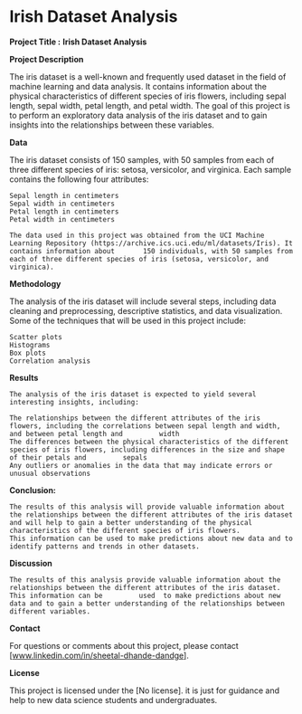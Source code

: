 # **Irish Dataset Analysis**
**Project Title :**   **Irish Dataset Analysis**

**Project Description**

  The iris dataset is a well-known and frequently used dataset in the field of machine learning and data analysis. It contains information about the physical characteristics of different species of iris flowers, including sepal length, sepal width, petal length, and petal width. The goal of this project is to perform an exploratory data analysis of the iris dataset and to gain insights into the relationships between these variables.

**Data**


  The iris dataset consists of 150 samples, with 50 samples from each of three different species of iris: setosa, versicolor, and virginica. Each sample contains the       following four attributes:

    Sepal length in centimeters
    Sepal width in centimeters
    Petal length in centimeters
    Petal width in centimeters
    
    The data used in this project was obtained from the UCI Machine Learning Repository (https://archive.ics.uci.edu/ml/datasets/Iris). It contains information about       150 individuals, with 50 samples from each of three different species of iris (setosa, versicolor, and virginica).
  
**Methodology**

  The analysis of the iris dataset will include several steps, including data cleaning and preprocessing, descriptive statistics, and data visualization. Some of the       techniques that will be used in this project include:

    Scatter plots
    Histograms
    Box plots
    Correlation analysis
    
**Results**

    The analysis of the iris dataset is expected to yield several interesting insights, including:

    The relationships between the different attributes of the iris flowers, including the correlations between sepal length and width, and between petal length and         width
    The differences between the physical characteristics of the different species of iris flowers, including differences in the size and shape of their petals and         sepals
    Any outliers or anomalies in the data that may indicate errors or unusual observations
    
    
**Conclusion:**

    The results of this analysis will provide valuable information about the relationships between the different attributes of the iris dataset
    and will help to gain a better understanding of the physical characteristics of the different species of iris flowers. 
    This information can be used to make predictions about new data and to identify patterns and trends in other datasets.
  
**Discussion**

    The results of this analysis provide valuable information about the relationships between the different attributes of the iris dataset. This information can be         used  to make predictions about new data and to gain a better understanding of the relationships between different variables.

**Contact**

For questions or comments about this project, please contact [www.linkedin.com/in/sheetal-dhande-dandge].

**License**

This project is licensed under the [No license]. it is just for guidance and help to new data science students and undergraduates.


